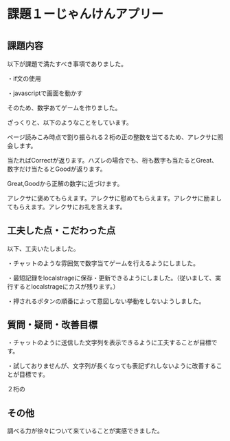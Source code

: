<h1>課題１ーじゃんけんアプリー<h1>
<h2>課題内容</h2>
  <p>以下が課題で満たすべき事項でありました。</p>
  <p>・if文の使用</p>
  <p>・javascriptで画面を動かす</p>
  <p>そのため、数字あてゲームを作りました。</p>
  <p>ざっくりと、以下のようなことをしています。</p>
  <p>ページ読みこみ時点で割り振られる２桁の正の整数を当てるため、アレクサに照会します。</p>
  <p>当たればCorrectが返ります。ハズレの場合でも、桁も数字も当たるとGreat、数字だけ当たるとGoodが返ります。</p>
  <p>Great,Goodから正解の数字に近づけます。</p>
  <p>アレクサに褒めてもらえます。アレクサに慰めてもらえます。アレクサに励ましてもらえます。アレクサにお礼を言えます。</p>
<h2>工夫した点・こだわった点</h2>
  <p>以下、工夫いたしました。</p>
  <p>・チャットのような雰囲気で数字当てゲームを行えるようにしました。</p>
  <p>・最短記録をlocalstrageに保存・更新できるようにしました。（従いまして、実行するとlocalstrageにカスが残ります。）</p>
  <p>・押されるボタンの順番によって意図しない挙動をしないようしました。</p>
<h2>質問・疑問・改善目標</h2>
  <p>・チャットのように送信した文字列を表示できるように工夫することが目標です。</p>
  <p>・試しておりませんが、文字列が長くなっても表記ずれしないように改善することが目標です。</p>
  <p>２桁の</p>
<h2>その他</h2>
  <p>調べる力が徐々について来ていることが実感できました。</p>
